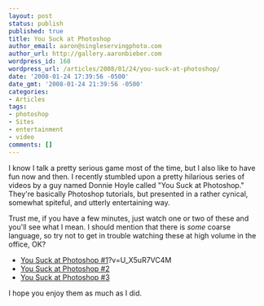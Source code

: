 ```yaml
---
layout: post
status: publish
published: true
title: You Suck at Photoshop
author_email: aaron@singleservingphoto.com
author_url: http://gallery.aaronbieber.com
wordpress_id: 168
wordpress_url: /articles/2008/01/24/you-suck-at-photoshop/
date: '2008-01-24 17:39:56 -0500'
date_gmt: '2008-01-24 21:39:56 -0500'
categories:
- Articles
tags:
- photoshop
- Sites
- entertainment
- video
comments: []
---
```

I know I talk a pretty serious game most of the time, but I also like to
have fun now and then. I recently stumbled upon a pretty hilarious
series of videos by a guy named Donnie Hoyle called "You Suck at
Photoshop." They're basically Photoshop tutorials, but presented in a
rather cynical, somewhat spiteful, and utterly entertaining way.

Trust me, if you have a few minutes, just watch one or two of these and
you'll see what I mean. I should mention that there is _some_ coarse
language, so try not to get in trouble watching these at high volume in
the office, OK?

* [You Suck at Photoshop
#1](http://www.youtube.com/watch)?v=U_X5uR7VC4M
 * [You Suck at Photoshop
#2](http://www.youtube.com/watch?v=VXeZ0s8DXZ0)
 * [You Suck at Photoshop
#3](http://www.youtube.com/watch?v=MWn0lxRNqos)

I hope you enjoy them as much as I did.
